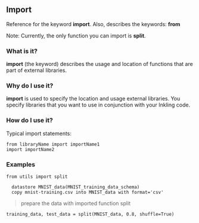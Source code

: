 ## Import

Reference for the keyword **import**. Also, describes the keywords: **from**

Note: Currently, the only function you can import is **split**.

### What is it?

**import** (the keyword) describes the usage and location of functions that are part of external libraries.

### Why do I use it?

**import** is used to specify the location and usage external libraries. You specify libraries that you want to use in conjunction with your Inkling code.

### How do I use it?

Typical import statements:

```inkling
from libraryName import importName1
import importName2
```

### Examples

```inkling
from utils import split

  datastore MNIST_data(MNIST_training_data_schema)
  copy mnist-training.csv into MNIST_data with format='csv'
```

> prepare the data with imported function split

```inkling
training_data, test_data = split(MNIST_data, 0.8, shuffle=True)
```
